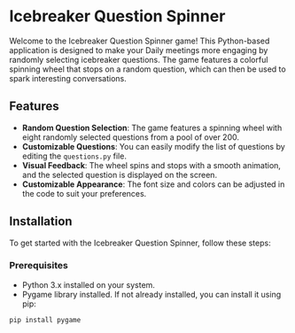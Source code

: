 # Icebreaker Question Spinner

Welcome to the Icebreaker Question Spinner game! This Python-based application is designed to make your Daily meetings more engaging by randomly selecting icebreaker questions. The game features a colorful spinning wheel that stops on a random question, which can then be used to spark interesting conversations.

## Features

- **Random Question Selection**: The game features a spinning wheel with eight randomly selected questions from a pool of over 200.
- **Customizable Questions**: You can easily modify the list of questions by editing the `questions.py` file.
- **Visual Feedback**: The wheel spins and stops with a smooth animation, and the selected question is displayed on the screen.
- **Customizable Appearance**: The font size and colors can be adjusted in the code to suit your preferences.

## Installation

To get started with the Icebreaker Question Spinner, follow these steps:

### Prerequisites

- Python 3.x installed on your system.
- Pygame library installed. If not already installed, you can install it using pip:

```bash
pip install pygame
